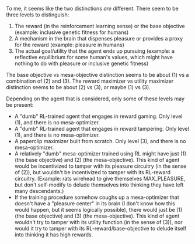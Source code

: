 To me, it seems like the two distinctions *are* different. There seem to be three levels to distinguish:

1. The reward (in the reinforcement learning sense) or the base objective (example: inclusive genetic fitness for humans)
2. A mechanism in the brain that dispenses pleasure or provides a proxy for the reward (example: pleasure in humans)
3. The actual goal/utility that the agent ends up pursuing (example: a reflective equilibrium for some human's values, which might have nothing to do with pleasure or inclusive genetic fitness)

The base objective vs mesa-objective distinction seems to be about (1) vs a combination of (2) and (3). The reward maximizer vs utility maximizer distinction seems to be about (2) vs (3), or maybe (1) vs (3).

Depending on the agent that is considered, only some of these levels may be present:

- A "dumb" RL-trained agent that engages in reward gaming. Only level (1), and there is no mesa-optimizer.
- A "dumb" RL-trained agent that engages in reward tampering. Only level (1), and there is no mesa-optimizer.
- A paperclip maximizer built from scratch. Only level (3), and there is no mesa-optimizer.
- A relatively "dumb" mesa-optimizer trained using RL might have just (1) (the base objective) and (2) (the mesa-objective). This kind of agent would be incentivized to tamper with its pleasure circuitry (in the sense of (2)), but wouldn't be incentivized to tamper with its RL-reward circuitry. (Example: rats wirehead to give themselves MAX_PLEASURE, but don't self-modify to delude themselves into thinking they have left many descendants.)
- If the training procedure somehow coughs up a mesa-optimizer that doesn't have a "pleasure center" in its brain (I don't know how this would happen, but it seems logically possible), there would just be (1) (the base objective) and (3) (the mesa-objective). This kind of agent wouldn't try to tamper with its utility function (in the sense of (3)), nor would it try to tamper with its RL-reward/base-objective to delude itself into thinking it has high rewards.
